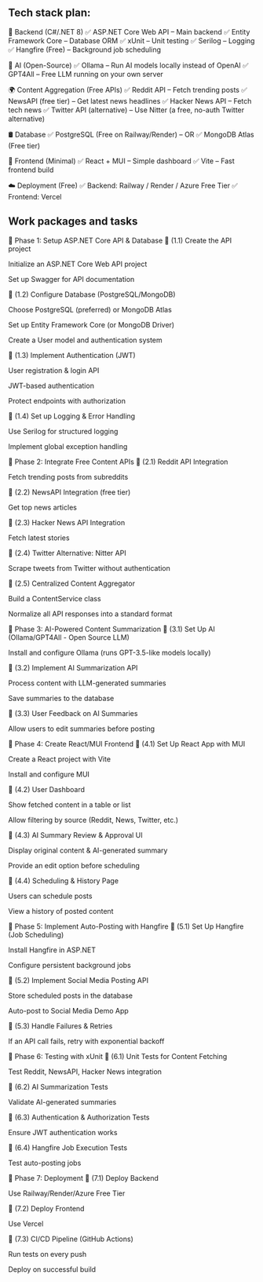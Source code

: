 ## Tech stack plan:

🚀 Backend (C#/.NET 8)
✅ ASP.NET Core Web API – Main backend
✅ Entity Framework Core – Database ORM
✅ xUnit – Unit testing
✅ Serilog – Logging
✅ Hangfire (Free) – Background job scheduling

🧠 AI (Open-Source)
✅ Ollama – Run AI models locally instead of OpenAI
✅ GPT4All – Free LLM running on your own server

🌍 Content Aggregation (Free APIs)
✅ Reddit API – Fetch trending posts
✅ NewsAPI (free tier) – Get latest news headlines
✅ Hacker News API – Fetch tech news
✅ Twitter API (alternative) – Use Nitter (a free, no-auth Twitter alternative)

🛢️ Database
✅ PostgreSQL (Free on Railway/Render) – OR
✅ MongoDB Atlas (Free tier)

🎨 Frontend (Minimal)
✅ React + MUI – Simple dashboard
✅ Vite – Fast frontend build

☁️ Deployment (Free)
✅ Backend: Railway / Render / Azure Free Tier
✅ Frontend: Vercel

## Work packages and tasks

🔹 Phase 1: Setup ASP.NET Core API & Database
🔹 (1.1) Create the API project

Initialize an ASP.NET Core Web API project

Set up Swagger for API documentation

🔹 (1.2) Configure Database (PostgreSQL/MongoDB)

Choose PostgreSQL (preferred) or MongoDB Atlas

Set up Entity Framework Core (or MongoDB Driver)

Create a User model and authentication system

🔹 (1.3) Implement Authentication (JWT)

User registration & login API

JWT-based authentication

Protect endpoints with authorization

🔹 (1.4) Set up Logging & Error Handling

Use Serilog for structured logging

Implement global exception handling

🔹 Phase 2: Integrate Free Content APIs
🔹 (2.1) Reddit API Integration

Fetch trending posts from subreddits

🔹 (2.2) NewsAPI Integration (free tier)

Get top news articles

🔹 (2.3) Hacker News API Integration

Fetch latest stories

🔹 (2.4) Twitter Alternative: Nitter API

Scrape tweets from Twitter without authentication

🔹 (2.5) Centralized Content Aggregator

Build a ContentService class

Normalize all API responses into a standard format

🔹 Phase 3: AI-Powered Content Summarization
🔹 (3.1) Set Up AI (Ollama/GPT4All - Open Source LLM)

Install and configure Ollama (runs GPT-3.5-like models locally)

🔹 (3.2) Implement AI Summarization API

Process content with LLM-generated summaries

Save summaries to the database

🔹 (3.3) User Feedback on AI Summaries

Allow users to edit summaries before posting

🔹 Phase 4: Create React/MUI Frontend
🔹 (4.1) Set Up React App with MUI

Create a React project with Vite

Install and configure MUI

🔹 (4.2) User Dashboard

Show fetched content in a table or list

Allow filtering by source (Reddit, News, Twitter, etc.)

🔹 (4.3) AI Summary Review & Approval UI

Display original content & AI-generated summary

Provide an edit option before scheduling

🔹 (4.4) Scheduling & History Page

Users can schedule posts

View a history of posted content

🔹 Phase 5: Implement Auto-Posting with Hangfire
🔹 (5.1) Set Up Hangfire (Job Scheduling)

Install Hangfire in ASP.NET

Configure persistent background jobs

🔹 (5.2) Implement Social Media Posting API

Store scheduled posts in the database

Auto-post to Social Media Demo App

🔹 (5.3) Handle Failures & Retries

If an API call fails, retry with exponential backoff

🔹 Phase 6: Testing with xUnit
🔹 (6.1) Unit Tests for Content Fetching

Test Reddit, NewsAPI, Hacker News integration

🔹 (6.2) AI Summarization Tests

Validate AI-generated summaries

🔹 (6.3) Authentication & Authorization Tests

Ensure JWT authentication works

🔹 (6.4) Hangfire Job Execution Tests

Test auto-posting jobs

🔹 Phase 7: Deployment
🔹 (7.1) Deploy Backend

Use Railway/Render/Azure Free Tier

🔹 (7.2) Deploy Frontend

Use Vercel

🔹 (7.3) CI/CD Pipeline (GitHub Actions)

Run tests on every push

Deploy on successful build
